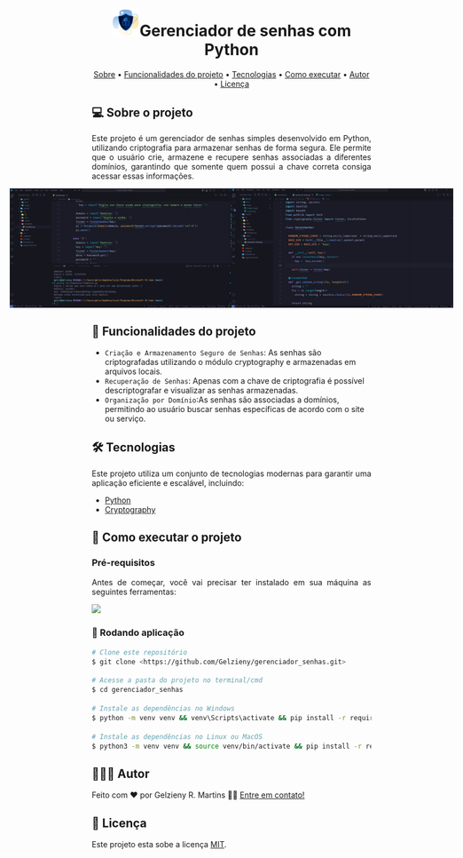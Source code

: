 <h1 align="center"> 
  <div>
    <img alt="Logo do python com u cadeado" title="#logo" src="https://github.com/Gelzieny/gerenciador-senhas/blob/master/.gitHub/image/image.png?raw=true" width="50"/>Gerenciador de senhas com Python
  <div>
</h1>

<p align="center">
  <a href="#-sobre-o-projeto">Sobre</a> •
  <a href="#-funcionalidades-do-projeto">Funcionalidades do projeto</a> •
  <a href="#-tecnologias">Tecnologias</a> • 
  <a href="#-como-executar-o-projeto">Como executar</a> • 
  <a href="#-autor">Autor</a> • 
  <a href="#user-content--licença">Licença</a>
</p>

## 💻 Sobre o projeto

<p align="justify">
Este projeto é um gerenciador de senhas simples desenvolvido em Python, utilizando criptografia para armazenar senhas de forma segura. Ele permite que o usuário crie, armazene e recupere senhas associadas a diferentes domínios, garantindo que somente quem possui a chave correta consiga acessar essas informações.
</p>

<p align="center" style="display: flex; align-items: flex-start; justify-content: center;">
  <img alt="" title="#" src="https://github.com/Gelzieny/gerenciador-senhas/blob/master/.gitHub/image/image_1.png?raw=true" width="400px">

  <img alt="" title="#" src="https://github.com/Gelzieny/gerenciador-senhas/blob/master/.gitHub/image/image_2.png?raw=true" width="400px">
</p>

## 🔨 Funcionalidades do projeto

- `Criação e Armazenamento Seguro de Senhas`: As senhas são criptografadas utilizando o módulo cryptography e armazenadas em arquivos locais.
- `Recuperação de Senhas`: Apenas com a chave de criptografia é possível descriptografar e visualizar as senhas armazenadas.
- `Organização por Domínio`:As senhas são associadas a domínios, permitindo ao usuário buscar senhas específicas de acordo com o site ou serviço.

## 🛠 Tecnologias

<p align="justify">Este projeto utiliza um conjunto de tecnologias modernas para garantir uma aplicação eficiente e escalável, incluindo:</p>

- [Python](https://www.python.org/)
- [Cryptography](https://cryptography.io/en/latest/)

## 🚀 Como executar o projeto

### Pré-requisitos

<p align="justify">Antes de começar, você vai precisar ter instalado em sua máquina as seguintes ferramentas:</p>

<a href="https://skillicons.dev">
  <img src="https://skillicons.dev/icons?i=git,python,vscode" />
</a>

### 🎲 Rodando aplicação

```bash
# Clone este repositório
$ git clone <https://github.com/Gelzieny/gerenciador_senhas.git>

# Acesse a pasta do projeto no terminal/cmd
$ cd gerenciador_senhas

# Instale as dependências no Windows
$ python -m venv venv && venv\Scripts\activate && pip install -r requirements.txt

# Instale as dependências no Linux ou MacOS
$ python3 -m venv venv && source venv/bin/activate && pip install -r requirements.txt
```

## 🧑🏻‍💻 Autor

Feito com ❤️ por Gelzieny R. Martins 👋🏽 [Entre em contato!](https://www.linkedin.com/in/gelzieny/)

## 📝 Licença

Este projeto esta sobe a licença [MIT](./LICENSE).
